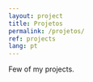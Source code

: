```yaml
---
layout: project
title: Projetos
permalink: /projetos/
ref: projects
lang: pt
---
```


Few of my projects.
